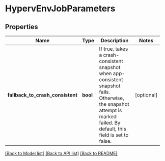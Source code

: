 # HypervEnvJobParameters

## Properties
Name | Type | Description | Notes
------------ | ------------- | ------------- | -------------
**fallback_to_crash_consistent** | **bool** | If true, takes a crash-consistent snapshot when app-consistent snapshot fails. Otherwise, the snapshot attempt is marked failed. By default, this field is set to false. | [optional] 

[[Back to Model list]](../README.md#documentation-for-models) [[Back to API list]](../README.md#documentation-for-api-endpoints) [[Back to README]](../README.md)


